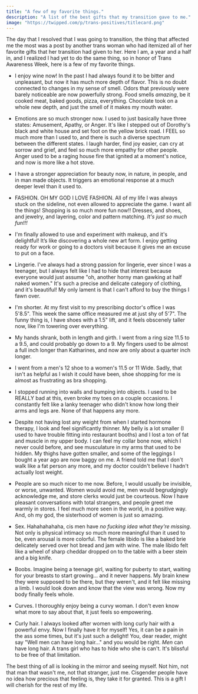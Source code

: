 ```yaml
---
title: "A few of my favorite things."
description: "A list of the best gifts that my transition gave to me."
image: "https://twipped.com/p/trans-positives/titlecard.png"
---
```


The day that I resolved that I was going to transition, the thing that affected me the most was a post by another trans woman who had itemized all of her favorite gifts that her transition had given to her. Here I am, a year and a half in, and I realized I had yet to do the same thing, so in honor of Trans Awareness Week, here is a few of my favorite things.

- I enjoy wine now! In the past I had always found it to be bitter and unpleasant, but now it has much more depth of flavor. This is no doubt connected to changes in my sense of smell. Odors that previously were barely noticeable are now powerfully strong. Food smells _amazing_, be it cooked meat, baked goods, pizza, everything. Chocolate took on a whole new depth, and just the smell of it makes my mouth water.

- Emotions are so much stronger now. I used to just basically have three states: Amusement, Apathy, or Anger. It's like I stepped out of Dorothy's black and white house and set foot on the yellow brick road. I FEEL so much more than I used to, and there is such a diverse spectrum between the different states. I laugh harder, find joy easier, can cry at sorrow and grief, and feel so much more empathy for other people. Anger used to be a raging house fire that ignited at a moment's notice, and now is more like a hot stove.

- I have a stronger appreciation for beauty now, in nature, in people, and in man made objects. It triggers an emotional response at a much deeper level than it used to.

- FASHION. OH MY GOD I LOVE FASHION. All of my life I was always stuck on the sideline, not even allowed to appreciate the game. I want all the things! Shopping is so much more fun now!! Dresses, and shoes, and jewelry, and layering, color and pattern matching. _It's just so much fun!!!_

- I'm finally allowed to use and experiment with makeup, and it's delightful! It’s like discovering a whole new art form. I enjoy getting ready for work or going to a doctors visit because it gives me an excuse to put on a face.

- Lingerie. I've always had a strong passion for lingerie, ever since I was a teenager, but I always felt like I had to hide that interest because everyone would just assume "oh, another horny man gawking at half naked women." It's such a precise and delicate category of clothing, and it's beautiful! My only lament is that I can't afford to buy the things I fawn over.

- I'm shorter. At my first visit to my prescribing doctor's office I was 5'8.5". This week the same office measured me at just shy of 5'7". The funny thing is, I have shoes with a 1.5" lift, and it feels obscenely taller now, like I'm towering over everything.

- My hands shrank, both in length and girth. I went from a ring size 11.5 to a 9.5, and could probably go down to a 9. My fingers used to be almost a full inch longer than Katharines, and now are only about a quarter inch longer.

- I went from a men's 12 shoe to a women's 11.5 or 11 Wide. Sadly, that isn't as helpful as I wish it could have been, shoe shopping for me is almost as frustrating as bra shopping.

- I stopped running into walls and bumping into objects. I used to be REALLY bad at this, even broke my toes on a couple occasions. I constantly felt like a lanky teenager who didn't know how long their arms and legs are. None of that happens any more.

- Despite not having lost any weight from when I started hormone therapy, I look and feel significantly thinner. My belly is a lot smaller (I used to have trouble fitting into restaurant booths) and I lost a ton of fat and muscle in my upper body. I can feel my collar bone now, which I never could before, and see musculature in my arms that used to be hidden. My thighs have gotten smaller, and some of the leggings I bought a year ago are now baggy on me. A friend told me that I don't walk like a fat person any more, and my doctor couldn't believe I hadn't actually lost weight.

- People are so much nicer to me now. Before, I would usually be invisible, or worse, unwanted. Women would avoid me, men would begrudgingly acknowledge me, and store clerks would just be courteous. Now I have pleasant conversations with total strangers, and people greet me warmly in stores. I feel much more seen in the world, in a positive way. And, oh my god, the sisterhood of women is just so amazing.

- Sex. Hahahahahaha, cis men have _no fucking idea what they're missing_. Not only is physical intimacy so much more meaningful than it used to be, even arousal is more colorful.  The female libido is like a baked brie delicately served over hot bread and jam with wine. The male libido felt like a wheel of sharp cheddar dropped on to the table with a beer stein and a big knife.

- Boobs. Imagine being a teenage girl, waiting for puberty to start, waiting for your breasts to start growing... and it never happens. My brain knew they were supposed to be there, but they weren't, and it felt like missing a limb. I would look down and know that the view was wrong. Now my body finally feels whole.

- Curves. I thoroughly enjoy being a curvy woman. I don't even know what more to say about that, it just feels so empowering.

- Curly hair. I always looked after women with long curly hair with a powerful envy. Now I finally have it for myself! Yes, it can be a pain in the ass some times, but it's just such a delight! You, dear reader, might say "Well men can have long hair..." and you would be right. _Men_ can have long hair. A trans girl who has to hide who she is can't. It's blissful to be free of that limitation.

The best thing of all is looking in the mirror and seeing myself. Not him, not that man that wasn't me, not that stranger, just me. Cisgender people have no idea how precious that feeling is, they take it for granted. This is a gift I will cherish for the rest of my life.